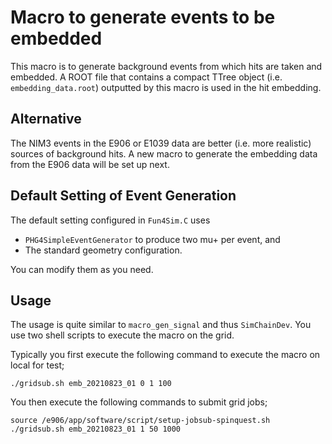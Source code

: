 # Macro to generate events to be embedded

This macro is to generate background events from which hits are taken and embedded.
A ROOT file that contains a compact TTree object (i.e. `embedding_data.root`) outputted by this macro is used in the hit embedding.

## Alternative

The NIM3 events in the E906 or E1039 data are better (i.e. more realistic) sources of background hits.
A new macro to generate the embedding data from the E906 data will be set up next.

## Default Setting of Event Generation

The default setting configured in `Fun4Sim.C` uses
* `PHG4SimpleEventGenerator` to produce two mu+ per event, and
* The standard geometry configuration.

You can modify them as you need.

## Usage

The usage is quite similar to `macro_gen_signal` and thus `SimChainDev`.
You use two shell scripts to execute the macro on the grid.

Typically you first execute the following command to execute the macro on local for test;
```
./gridsub.sh emb_20210823_01 0 1 100
```

You then execute the following commands to submit grid jobs;
```
source /e906/app/software/script/setup-jobsub-spinquest.sh
./gridsub.sh emb_20210823_01 1 50 1000
```


